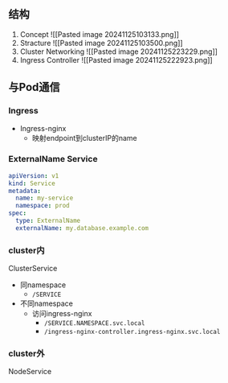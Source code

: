 ## 结构
1. Concept
	![[Pasted image 20241125103133.png]]
2. Stracture
	![[Pasted image 20241125103500.png]]
3. Cluster Networking
	![[Pasted image 20241125223229.png]]
4. Ingress Controller
	![[Pasted image 20241125222923.png]]
## 与Pod通信
### Ingress
- Ingress-nginx
	- 映射endpoint到clusterIP的name

### ExternalName Service
```yaml
apiVersion: v1
kind: Service
metadata:
  name: my-service
  namespace: prod
spec:
  type: ExternalName
  externalName: my.database.example.com
```
### cluster内
ClusterService
- 同namespace
	- `/SERVICE`
- 不同namespace
	- 访问ingress-nginx
		- `/SERVICE.NAMESPACE.svc.local`
		- `/ingress-nginx-controller.ingress-nginx.svc.local`

### cluster外
NodeService



